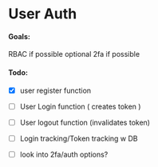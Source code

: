 # User Auth

#### Goals:
RBAC if possible
optional 2fa if possible


#### Todo:
- [X] user register function
- [ ] User Login function ( creates token )
- [ ] User logout function (invalidates token)
- [ ] Login tracking/Token tracking w DB


- [ ] look into 2fa/auth options?
